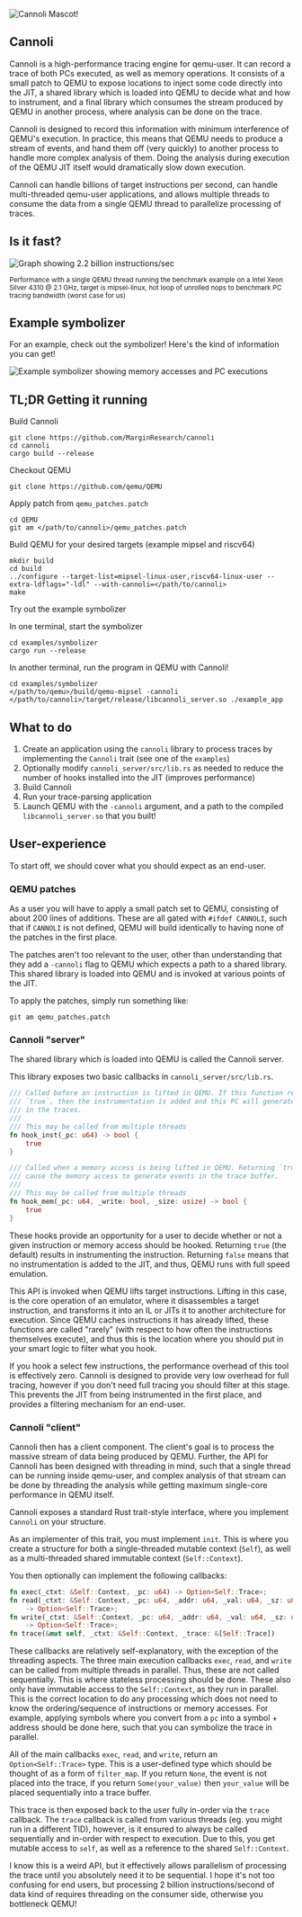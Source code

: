 ![Cannoli Mascot!](/logo.png)

## Cannoli

Cannoli is a high-performance tracing engine for qemu-user. It can record a
trace of both PCs executed, as well as memory operations. It consists of a
small patch to QEMU to expose locations to inject some code directly into the
JIT, a shared library which is loaded into QEMU to decide what and how to
instrument, and a final library which consumes the stream produced by QEMU in
another process, where analysis can be done on the trace.

Cannoli is designed to record this information with minimum interference of
QEMU's execution. In practice, this means that QEMU needs to produce a stream
of events, and hand them off (very quickly) to another process to handle more
complex analysis of them. Doing the analysis during execution of the QEMU JIT
itself would dramatically slow down execution.

Cannoli can handle billions of target instructions per second, can handle
multi-threaded qemu-user applications, and allows multiple threads to consume
the data from a single QEMU thread to parallelize processing of traces.

## Is it fast?

![Graph showing 2.2 billion instructions/sec](/perf_graph.png)

<sub>Performance with a single QEMU thread running the benchmark example on a
Intel Xeon Silver 4310 @ 2.1 GHz, target is mipsel-linux, hot loop of
unrolled nops to benchmark PC tracing bandwidth (worst case for us)</sub>

## Example symbolizer

For an example, check out the symbolizer! Here's the kind of information you
can get!

![Example symbolizer showing memory accesses and PC executions](/example_symbol.png)

## TL;DR Getting it running

Build Cannoli

```
git clone https://github.com/MarginResearch/cannoli
cd cannoli
cargo build --release
```

Checkout QEMU

```
git clone https://github.com/qemu/QEMU
```

Apply patch from `qemu_patches.patch`

```
cd QEMU
git am </path/to/cannoli>/qemu_patches.patch
```

Build QEMU for your desired targets (example mipsel and riscv64)

```
mkdir build
cd build
../configure --target-list=mipsel-linux-user,riscv64-linux-user --extra-ldflags="-ldl" --with-cannoli=</path/to/cannoli>
make
```
Try out the example symbolizer

In one terminal, start the symbolizer

```
cd examples/symbolizer
cargo run --release
```

In another terminal, run the program in QEMU with Cannoli!

```
cd examples/symbolizer
</path/to/qemu>/build/qemu-mipsel -cannoli </path/to/cannoli>/target/release/libcannoli_server.so ./example_app
```

## What to do

1. Create an application using the `cannoli` library to process traces by
   implementing the `Cannoli` trait (see one of the `examples`)
2. Optionally modify `cannoli_server/src/lib.rs` as needed to reduce the number
   of hooks installed into the JIT (improves performance)
3. Build Cannoli
4. Run your trace-parsing application
5. Launch QEMU with the `-cannoli` argument, and a path to the compiled
   `libcannoli_server.so` that you built!

## User-experience

To start off, we should cover what you should expect as an end-user.

### QEMU patches

As a user you will have to apply a small patch set to QEMU, consisting of about
200 lines of additions. These are all gated with `#ifdef CANNOLI`, such that if
`CANNOLI` is not defined, QEMU will build identically to having none of the
patches in the first place.

The patches aren't too relevant to the user, other than understanding that they
add a `-cannoli` flag to QEMU which expects a path to a shared library. This
shared library is loaded into QEMU and is invoked at various points of the JIT.

To apply the patches, simply run something like:

`git am qemu_patches.patch`

### Cannoli "server"

The shared library which is loaded into QEMU is called the Cannoli server.

This library exposes two basic callbacks in `cannoli_server/src/lib.rs`.

```rust
/// Called before an instruction is lifted in QEMU. If this function returns
/// `true`, then the instrumentation is added and this PC will generate logs
/// in the traces.
///
/// This may be called from multiple threads
fn hook_inst(_pc: u64) -> bool {
    true
}

/// Called when a memory access is being lifted in QEMU. Returning `true` will
/// cause the memory access to generate events in the trace buffer.
///
/// This may be called from multiple threads
fn hook_mem(_pc: u64, _write: bool, _size: usize) -> bool {
    true
}
```

These hooks provide an opportunity for a user to decide whether or not a given
instruction or memory access should be hooked. Returning `true` (the default)
results in instrumenting the instruction. Returning `false` means that no
instrumentation is added to the JIT, and thus, QEMU runs with full speed
emulation.

This API is invoked when QEMU lifts target instructions. Lifting in this case,
is the core operation of an emulator, where it disassembles a target
instruction, and transforms it into an IL or JITs it to another architecture
for execution. Since QEMU caches instructions it has already lifted, these
functions are called "rarely" (with respect to how often the instructions
themselves execute), and thus this is the location where you should put in your
smart logic to filter what you hook.

If you hook a select few instructions, the performance overhead of this tool is
effectively zero. Cannoli is designed to provide very low overhead for full
tracing, however if you don't need full tracing you should filter at this
stage. This prevents the JIT from being instrumented in the first place, and
provides a filtering mechanism for an end-user.

### Cannoli "client"

Cannoli then has a client component. The client's goal is to process the massive
stream of data being produced by QEMU. Further, the API for Cannoli has been
designed with threading in mind, such that a single thread can be running
inside qemu-user, and complex analysis of that stream can be done by threading
the analysis while getting maximum single-core performance in QEMU itself.

Cannoli exposes a standard Rust trait-style interface, where you implement
`Cannoli` on your structure.

As an implementer of this trait, you must implement `init`. This is where you
create a structure for both a single-threaded mutable context (`Self`), as well
as a multi-threaded shared immutable context (`Self::Context`).

You then optionally can implement the following callbacks:

```rust
fn exec(_ctxt: &Self::Context, _pc: u64) -> Option<Self::Trace>;
fn read(_ctxt: &Self::Context, _pc: u64, _addr: u64, _val: u64, _sz: u8)
    -> Option<Self::Trace>; 
fn write(_ctxt: &Self::Context, _pc: u64, _addr: u64, _val: u64, _sz: u8);
    -> Option<Self::Trace>; 
fn trace(&mut self, _ctxt: &Self::Context, _trace: &[Self::Trace])
```

These callbacks are relatively self-explanatory, with the exception of the
threading aspects. The three main execution callbacks `exec`, `read`, and
`write` can be called from multiple threads in parallel. Thus, these are not
called sequentially. This is where stateless processing should be done. These
also only have immutable access to the `Self::Context`, as they run in
parallel. This is the correct location to do any processing which does not need
to know the ordering/sequence of instructions or memory accesses. For example,
applying symbols where you convert from a `pc` into a symbol + address should
be done here, such that you can symbolize the trace in parallel.

All of the main callbacks `exec`, `read`, and `write`, return an
`Option<Self::Trace>` type. This is a user-defined type which should be thought
of as a form of `filter_map`. If you return `None`, the event is not placed
into the trace, if you return `Some(your_value)` then `your_value` will be
placed sequentially into a trace buffer.

This trace is then exposed back to the user fully in-order via the `trace`
callback. The `trace` callback is called from various threads (eg. you might
run in a different TID), however, is it ensured to always be called
sequentially and in-order with respect to execution. Due to this, you get
mutable access to `self`, as well as a reference to the shared `Self::Context`.

I know this is a weird API, but it effectively allows parallelism of processing
the trace until you absolutely need it to be sequential. I hope it's not too
confusing for end users, but processing 2 billion instructions/second of data
kind of requires threading on the consumer side, otherwise you bottleneck QEMU!

